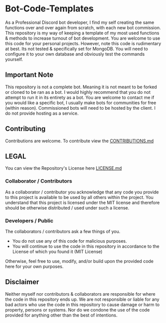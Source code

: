 # Bot-Code-Templates

As a Professional Discord bot developer, I find my self creating the same functions over and over again
from scratch, with each new bot commission. This repository is my way of keeping a template of my most 
used functions & methods to increase turnout of bot development. You are welcome to use this code for your 
personal projects. However, note this code is rudimentary at best. Its not tested & specifically set for MongoDB. 
You will need to configure it to your own database and obviously test the commands yourself.

## Important Note

This repository is not a complete bot. Meaning it is not meant to be forked or cloned to be ran as a bot. I would highly 
recommend that you do not attempt to run it in its entirety as a bot. You are welcome to contact me if you would like a specific 
bot, I usually make bots for communities for free (within reason). Commissioned bots will need to be hosted by the client. I do not 
provide hosting as a service.

## Contributing

Contributions are welcome. To contribute view the [CONTRIBUTIONS.md](./CONTRIBUTIONS.md)

## LEGAL
You can view the Repository's License here [LICENSE.md](./LICENSE.md)

### Collaborator / Contributors
As a collaborator / contributor you acknowledge that any code you provide to this project is available to be used by all others within the project.
You understand that this project is licensed under the MIT license and therefore should be otherwise distributed / used under such a license. 

### Developers / Public
The collaborators / contributors ask a few things of you. 
 - You do not use any of this code for malicious purposes. 
 - You will continue to use the code in this repository in accordance to the License of which you found it (MIT License)
	
Otherwise, feel free to use, modify, and/or build upon the provided code here for your own purposes. 

## Disclaimer

Neither myself nor contributors & collaborators are responsible for where the code in this repository ends up. We are not responsible or liable for any bad actors who use the code in this repository to cause damage or harm to property, persons or systems. Nor do we condone the use of the code provided for anything other than the best of intentions. 

